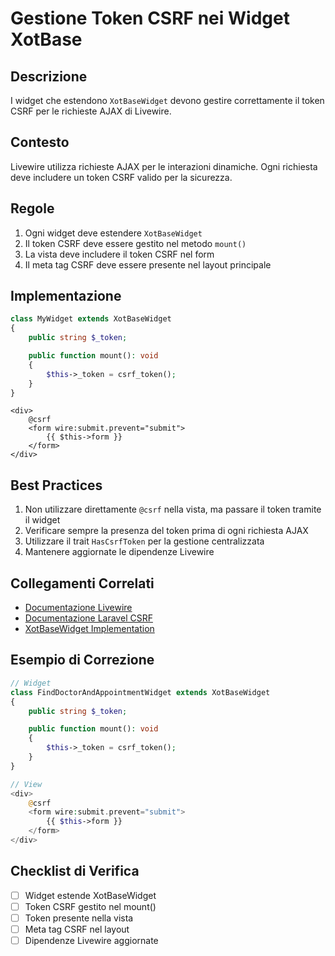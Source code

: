 # Gestione Token CSRF nei Widget XotBase

## Descrizione
I widget che estendono `XotBaseWidget` devono gestire correttamente il token CSRF per le richieste AJAX di Livewire.

## Contesto
Livewire utilizza richieste AJAX per le interazioni dinamiche. Ogni richiesta deve includere un token CSRF valido per la sicurezza.

## Regole
1. Ogni widget deve estendere `XotBaseWidget`
2. Il token CSRF deve essere gestito nel metodo `mount()`
3. La vista deve includere il token CSRF nel form
4. Il meta tag CSRF deve essere presente nel layout principale

## Implementazione
```php
class MyWidget extends XotBaseWidget
{
    public string $_token;

    public function mount(): void
    {
        $this->_token = csrf_token();
    }
}
```

```blade
<div>
    @csrf
    <form wire:submit.prevent="submit">
        {{ $this->form }}
    </form>
</div>
```

## Best Practices
1. Non utilizzare direttamente `@csrf` nella vista, ma passare il token tramite il widget
2. Verificare sempre la presenza del token prima di ogni richiesta AJAX
3. Utilizzare il trait `HasCsrfToken` per la gestione centralizzata
4. Mantenere aggiornate le dipendenze Livewire

## Collegamenti Correlati
- [Documentazione Livewire](https://livewire.laravel.com/docs/security)
- [Documentazione Laravel CSRF](https://laravel.com/docs/csrf)
- [XotBaseWidget Implementation](../xot_base_classes.md)

## Esempio di Correzione
```php
// Widget
class FindDoctorAndAppointmentWidget extends XotBaseWidget
{
    public string $_token;

    public function mount(): void
    {
        $this->_token = csrf_token();
    }
}

// View
<div>
    @csrf
    <form wire:submit.prevent="submit">
        {{ $this->form }}
    </form>
</div>
```

## Checklist di Verifica
- [ ] Widget estende XotBaseWidget
- [ ] Token CSRF gestito nel mount()
- [ ] Token presente nella vista
- [ ] Meta tag CSRF nel layout
- [ ] Dipendenze Livewire aggiornate 